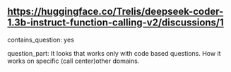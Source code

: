 ## https://huggingface.co/Trelis/deepseek-coder-1.3b-instruct-function-calling-v2/discussions/1

contains_question: yes

question_part: It looks that works only with code based questions. How it works on specific (call center)other domains. 